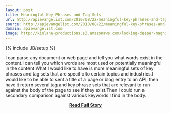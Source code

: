 ```yaml
---
layout: post
title: Meaningful Key Phrases and Tag Sets
url: http://apievangelist.com/2010/08/22/meaningful-key-phrases-and-tag-sets/
source: http://apievangelist.com/2010/08/22/meaningful-key-phrases-and-tag-sets/
domain: apievangelist.com
image: http://kinlane-productions.s3.amazonaws.com/looking-deeper-magnify.jpg
---
```

{% include JB/setup %}<p>I can parse any document or web page and tell you what words exist in the content.I can tell you which words are most used or potentially meaningful in the content.What I would like to have is more meaningful sets of key phrases and tag sets that are specific to certain topics and industries.I would like to be able to sent a title of a page or blog entry to an API, then have it return several tag and key phrase sets that are relevant to run against the body of the page to see if they exist.Then I could run a secondary comparison against various keywords I find in the body.</p>
<center><p><a href="http://apievangelist.com/2010/08/22/meaningful-key-phrases-and-tag-sets/" style='padding:25px; font-sze:18px; font-weight: bold;'>Read Full Story</a></p></center>
